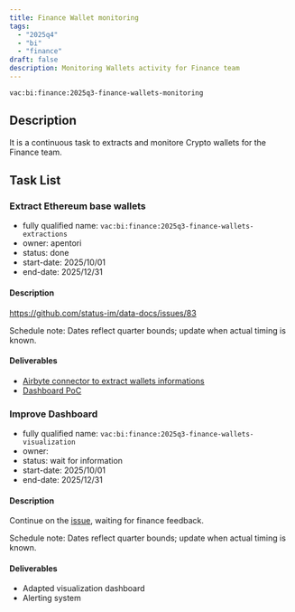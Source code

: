 ```yaml
---
title: Finance Wallet monitoring
tags:
  - "2025q4"
  - "bi"
  - "finance"
draft: false
description: Monitoring Wallets activity for Finance team
---
```


`vac:bi:finance:2025q3-finance-wallets-monitoring`


## Description

It is a continuous task to extracts and monitore Crypto wallets for the Finance team.

## Task List

### Extract Ethereum base wallets

* fully qualified name: `vac:bi:finance:2025q3-finance-wallets-extractions`
* owner: apentori
* status: done
* start-date: 2025/10/01
* end-date: 2025/12/31

#### Description

https://github.com/status-im/data-docs/issues/83

Schedule note: Dates reflect quarter bounds; update when actual timing is known.
#### Deliverables

* [Airbyte connector to extract wallets informations](https://github.com/status-im/airbyte-custom-connector/commit/ea693a01f266b714677d7aadb6633102ab07cc1a)
* [Dashboard PoC](https://superset.bi.status.im/superset/dashboard/wallets)

### Improve Dashboard


* fully qualified name: `vac:bi:finance:2025q3-finance-wallets-visualization`
* owner: 
* status: wait for information 
* start-date: 2025/10/01
* end-date: 2025/12/31

#### Description

Continue on the [issue](https://github.com/status-im/data-docs/issues/83), waiting for finance feedback.

Schedule note: Dates reflect quarter bounds; update when actual timing is known.
#### Deliverables

* Adapted visualization dashboard
* Alerting system
